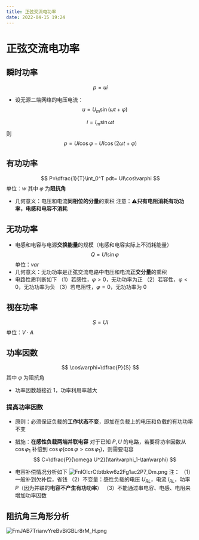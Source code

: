 ```yaml
---
title: 正弦交流电功率
date: 2022-04-15 19:24
---
```

# 正弦交流电功率
## 瞬时功率
$$
p=ui
$$
* 设无源二端网络的电压电流：
$$
u=U_m\sin(\omega t+\varphi)
$$

$$
i=I_m\sin\omega t
$$
则
$$
p=UI\cos\varphi-UI\cos(2\omega t+\varphi)
$$
## 有功功率
$$
P=\dfrac{1}{T}\int_0^T pdt= UI\cos\varphi
$$
单位：$w$
其中 $\varphi$ 为**阻抗角**
* 几何意义：电压和电流**同相位的分量**的乘积
注意：⚠️**只有电阻消耗有功功率，电感和电容不消耗**
## 无功功率
* 电感和电容与电源**交换能量**的规模（电感和电容实际上不消耗能量）
$$
Q=UI\sin\varphi
$$
单位：$var$
* 几何意义：无功功率是正弦交流电路中电压和电流**正交分量**的乘积
* 电路性质判断如下
（1）若感性，$\varphi>0$，无功功率为正
（2）若容性，$\varphi<0$，无功功率为负
（3）若电阻性，$\varphi=0$，无功功率为 0
## 视在功率
$$
S=UI
$$
单位：$V\cdot A$
## 功率因数
$$
\cos\varphi=\dfrac{P}{S}
$$
其中 $\varphi$ 为阻抗角
* 功率因数越接近 1，功率利用率越大
### 提高功率因数
* 原则：必须保证负载的**工作状态不变**，即加在负载上的电压和负载的有功功率不变
* 措施：**在感性负载两端并联电容**
对于已知 $P,U$ 的电路，若要将功率因数从$\cos\varphi_1$ 补偿到 $\cos\varphi(\cos\varphi>\cos\varphi_1)$，则需要电容
$$
C=\dfrac{P}{\omega U^2}(\tan\varphi_1-\tan\varphi)
$$

* 电容补偿情况分析如下
![FnIOIcrCtbtbkw6z2Fg1ac2P7_Dm.png](http://image.tjzfile.xyz/images/2022/04/15/FnIOIcrCtbtbkw6z2Fg1ac2P7_Dm.png)
注：
（1）一般补到欠补偿，省钱
（2）不变量：感性负载的电压 $U_{RL}$，电流 $I_{RL}$，功率 $P$（因为并联的**电容不产生有功功率**）
（3）不能通过串电容、电感、电阻来增加功率因数
## 阻抗角三角形分析
![FmJAB7TrianvYreBvBiGBLr8rM_H.png](http://image.tjzfile.xyz/images/2022/04/15/FmJAB7TrianvYreBvBiGBLr8rM_H.png)

